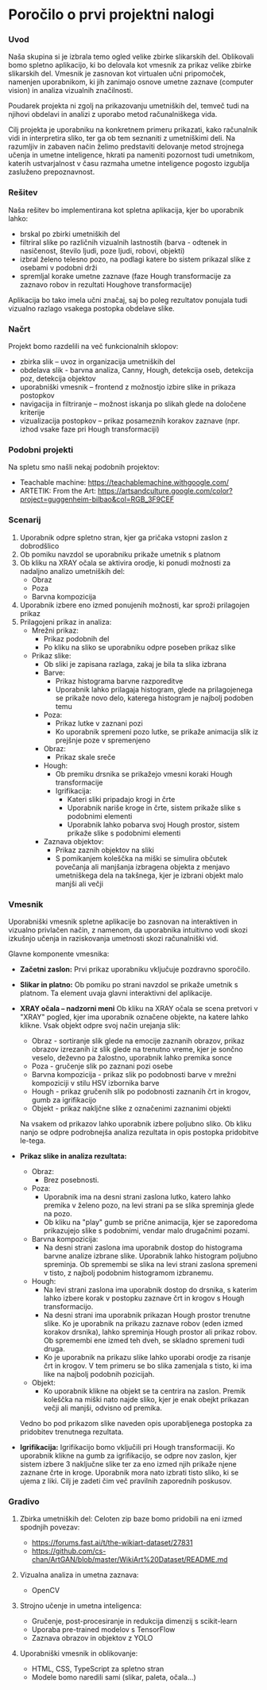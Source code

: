 # Poročilo o prvi projektni nalogi

### Uvod 

Naša skupina si je izbrala temo ogled velike zbirke slikarskih del. Oblikovali bomo spletno aplikacijo, ki bo delovala kot vmesnik za prikaz velike zbirke slikarskih del. Vmesnik je zasnovan kot virtualen učni pripomoček, namenjen uporabnikom, ki jih zanimajo osnove umetne zaznave (computer vision) in analiza vizualnih značilnosti.

Poudarek projekta ni zgolj na prikazovanju umetniških del, temveč tudi na njihovi obdelavi in analizi z uporabo metod računalniškega vida.

Cilj projekta je uporabniku na konkretnem primeru prikazati, kako računalnik vidi in interpretira sliko, ter ga ob tem seznaniti z umetniškimi deli. Na razumljiv in zabaven način želimo predstaviti delovanje metod strojnega učenja in umetne inteligence, hkrati pa nameniti pozornost tudi umetnikom, katerih ustvarjalnost v času razmaha umetne inteligence pogosto izgublja zasluženo prepoznavnost.

### Rešitev

Naša rešitev bo implementirana kot spletna aplikacija, kjer bo uporabnik lahko:
+ brskal po zbirki umetniških del
+ filtriral slike po različnih vizualnih lastnostih (barva - odtenek in nasičenost, število ljudi, poze ljudi, robovi, objekti)
+ izbral želeno telesno pozo, na podlagi katere bo sistem prikazal slike z osebami v podobni drži
+ spremljal korake umetne zaznave (faze Hough transformacije za zaznavo robov in rezultati Houghove transformacije)

Aplikacija bo tako imela učni značaj, saj bo poleg rezultatov ponujala tudi vizualno razlago vsakega postopka obdelave slike.

### Načrt

Projekt bomo razdelili na več funkcionalnih sklopov:
+ zbirka slik – uvoz in organizacija umetniških del
+ obdelava slik - barvna analiza, Canny, Hough, detekcija oseb, detekcija poz, detekcija objektov
+ uporabniški vmesnik – frontend z možnostjo izbire slike in prikaza postopkov
+ navigacija in filtriranje – možnost iskanja po slikah glede na določene kriterije
+ vizualizacija postopkov – prikaz posameznih korakov zaznave (npr. izhod vsake faze pri Hough transformaciji)

### Podobni projekti

Na spletu smo našli nekaj podobnih projektov:
+ Teachable machine: https://teachablemachine.withgoogle.com/
+ ARTETIK: From the Art: https://artsandculture.google.com/color?project=guggenheim-bilbao&col=RGB_3F9CEF

### Scenarij

1. Uporabnik odpre spletno stran, kjer ga pričaka vstopni zaslon z dobrodšlico
2. Ob pomiku navzdol se uporabniku prikaže umetnik s platnom
3. Ob kliku na XRAY očala se aktivira orodje, ki ponudi možnosti za nadaljno analizo umetniških del:
    + Obraz
    + Poza
    + Barvna kompozicija
4. Uporabnik izbere eno izmed ponujenih možnosti, kar sproži prilagojen prikaz
5. Prilagojeni prikaz in analiza:
    + Mrežni prikaz:
        + Prikaz podobnih del
        + Po kliku na sliko se uporabniku odpre poseben prikaz slike
    + Prikaz slike:
        + Ob sliki je zapisana razlaga, zakaj je bila ta slika izbrana
        + Barve:
            + Prikaz histograma barvne razporeditve
            + Uporabnik lahko prilagaja histogram, glede na prilagojenega se prikaže novo delo, katerega histogram je najbolj podoben temu
        + Poza:
            + Prikaz lutke v zaznani pozi
            + Ko uporabnik spremeni pozo lutke, se prikaže animacija slik iz prejšnje poze v spremenjeno
        + Obraz:
            + Prikaz skale sreče
        + Hough:
            + Ob premiku drsnika se prikažejo vmesni koraki Hough transformacije
            + Igrifikacija: 
                + Kateri sliki pripadajo krogi in črte
                + Uporabnik nariše kroge in črte, sistem prikaže slike s podobnimi elementi
                + Uporabnik lahko pobarva svoj Hough prostor, sistem prikaže slike s podobnimi elementi
        + Zaznava objektov:
            + Prikaz zaznih objektov na sliki
            + S pomikanjem koleščka na miški se simulira občutek povečanja ali manjšanja izbragena objekta z menjavo umetniškega dela na takšnega, kjer je izbrani objekt malo manjši ali večji

### Vmesnik

Uporabniški vmesnik spletne aplikacije bo zasnovan na interaktiven in vizualno privlačen način, z namenom, da uporabnika intuitivno vodi skozi izkušnjo učenja in raziskovanja umetnosti skozi računalniški vid.

Glavne komponente vmesnika:
+ **Začetni zaslon:**
    Prvi prikaz uporabniku vključuje pozdravno sporočilo.
+ **Slikar in platno:**
Ob pomiku po strani navzdol se prikaže umetnik s platnom. Ta element uvaja glavni interaktivni del aplikacije.
+ **XRAY očala – nadzorni meni**
   Ob kliku na XRAY očala se scena pretvori v "XRAY" pogled, kjer ima uporabnik označene objekte, na katere lahko klikne. Vsak objekt odpre svoj način urejanja slik:
    + Obraz - sortiranje slik glede na emocije zaznanih obrazov, prikaz obrazov izrezanih iz slik glede na trenutno vreme, kjer je sončno veselo, deževno pa žalostno, uporabnik lahko premika sonce
    + Poza - gručenje slik po zaznani pozi osebe
    + Barvna kompozicija - prikaz slik po podobnosti barve v mrežni kompoziciji v stilu HSV izbornika barve
    + Hough - prikaz gručenih slik po podobnosti zaznanih črt in krogov, gumb za igrifikacijo
    + Objekt - prikaz nakljčne slike z označenimi zaznanimi objekti
    
    Na vsakem od prikazov lahko uporabnik izbere poljubno sliko. Ob kliku nanjo se odpre podrobnejša analiza rezultata in opis postopka pridobitve le-tega.
+ **Prikaz slike in analiza rezultata:**
    + Obraz: 
        + Brez posebnosti.
    + Poza:
        + Uporabnik ima na desni strani zaslona lutko, katero lahko premika v želeno pozo, na levi strani pa se slika spreminja glede na pozo.
        + Ob kliku na "play" gumb se prične animacija, kjer se zaporedoma prikazujejo slike s podobnimi, vendar malo drugačnimi pozami.
    + Barvna kompozicija:
        + Na desni strani zaslona ima uporabnik dostop do histograma barvne analize izbrane slike. Uporabnik lahko histogram poljubno spreminja. Ob spremembi se slika na levi strani zaslona spremeni v tisto, z najbolj podobnim histogramom izbranemu.
    + Hough:
        + Na levi strani zaslona ima uporabnik dostop do drsnika, s katerim lahko izbere korak v postopku zaznave črt in krogov s Hough transformacijo.
        + Na desni strani ima uporabnik prikazan Hough prostor trenutne slike. Ko je uporabnik na prikazu zaznave robov (eden izmed korakov drsnika), lahko spreminja Hough prostor ali prikaz robov. Ob spremembi ene izmed teh dveh, se skladno spremeni tudi druga.
        + Ko je uporabnik na prikazu slike lahko uporabi orodje za risanje črt in krogov. V tem primeru se bo slika zamenjala s tisto, ki ima like na najbolj podobnih pozicijah.
    + Objekt:
        + Ko uporabnik klikne na objekt se ta centrira na zaslon. Premik koleščka na miški nato najde sliko, kjer je enak obejkt prikazan večji ali manjši, odvisno od premika. 

    Vedno bo pod prikazom slike naveden opis uporabljenega postopka za pridobitev trenutnega rezultata. 
+ **Igrifikacija:**
    Igrifikacijo bomo vključili pri Hough transformaciji. Ko uporabnik klikne na gumb za igrifikacijo, se odpre nov zaslon, kjer sistem izbere 3 naključne slike ter za eno izmed njih prikaže njene zaznane črte in kroge. Uporabnik mora nato izbrati tisto sliko, ki se ujema z liki. Cilj je zadeti čim več pravilnih zaporednih poskusov.

### Gradivo

1. Zbirka umetniških del:
    Celoten zip baze bomo pridobili na eni izmed spodnjih povezav:
    + https://forums.fast.ai/t/the-wikiart-dataset/27831
    + https://github.com/cs-chan/ArtGAN/blob/master/WikiArt%20Dataset/README.md

2. Vizualna analiza in umetna zaznava:
    + OpenCV

3. Strojno učenje in umetna inteligenca:
    + Gručenje, post-procesiranje in redukcija dimenzij s scikit-learn
    + Uporaba pre-trained modelov s TensorFlow
    + Zaznava obrazov in objektov z YOLO

4. Uporabniški vmesnik in oblikovanje:
    + HTML, CSS, TypeScript za spletno stran
    + Modele bomo naredili sami (slikar, paleta, očala...)
